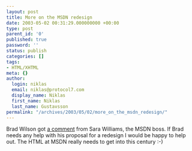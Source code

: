 ```yaml
---
layout: post
title: More on the MSDN redesign
date: 2003-05-02 00:31:29.000000000 +00:00
type: post
parent_id: '0'
published: true
password: ''
status: publish
categories: []
tags:
- HTML/XHTML
meta: {}
author:
  login: niklas
  email: niklas@protocol7.com
  display_name: Niklas
  first_name: Niklas
  last_name: Gustavsson
permalink: "/archives/2003/05/02/more_on_the_msdn_redesign/"
---
```

Brad Wilson got [a comment](http://dotnetguy.techieswithcats.com/archives/003025.shtml) from Sara Williams, the MSDN boss. If Brad needs any help with his proposal for a redesign I would be happy to help out. The HTML at MSDN really needs to get into this century :-)


